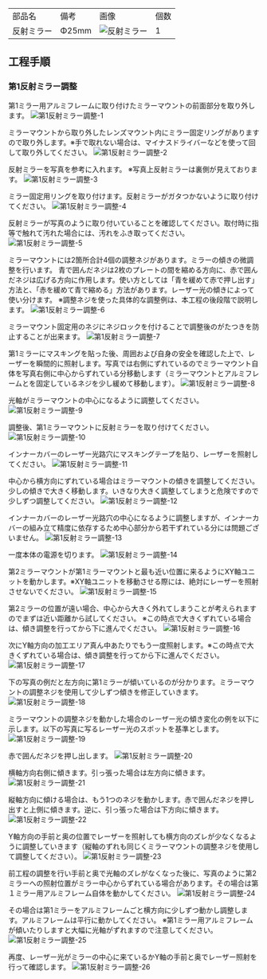 <table class="packing-list">
    <tbody>
        <tr>
            <td>部品名</td>
            <td>備考</td>
            <td class="packing-img">画像</td>
            <td>個数</td>
        </tr>
        <tr>
            <td>反射ミラー</td>
            <td>Φ25mm</td>
            <td><img src="./images/packing/042.jpg" alt="反射ミラー"></td>
            <td>1</td>
        </tr>
    </tbody>
</table>

## 工程手順

### 第1反射ミラー調整
第1ミラー用アルミフレームに取り付けたミラーマウントの前面部分を取り外します。
<img src="./images/28-1/001.jpg" alt="第1反射ミラー調整-1">

ミラーマウントから取り外したレンズマウント内にミラー固定リングがありますので取り外します。※手で取れない場合は、マイナスドライバーなどを使って回して取り外してください。
<img src="./images/28-1/002.jpg" alt="第1反射ミラー調整-2">

反射ミラーを写真を参考に入れます。
※写真上反射ミラーは裏側が見えております。
<img src="./images/28-1/003.jpg" alt="第1反射ミラー調整-3">

ミラー固定用リングを取り付けます。反射ミラーがガタつかないように取り付けてください。
<img src="./images/28-1/004.jpg" alt="第1反射ミラー調整-4">

反射ミラーが写真のように取り付いていることを確認してください。取付時に指等で触れて汚れた場合には、汚れをふき取ってください。
<img src="./images/28-1/005.jpg" alt="第1反射ミラー調整-5">

ミラーマウントには2箇所合計4個の調整ネジがあります。ミラーの傾きの微調整を行います。 青で囲んだネジは2枚のプレートの間を縮める方向に、赤で囲んだネジは広げる方向に作用します。使い方としては「青を緩めて赤で押し出す」方法と、「赤を緩めて青で縮める」方法があります。レーザー光の傾きによって使い分けます。
※調整ネジを使った具体的な調整例は、本工程の後段階で説明します。
<img src="./images/28-1/006.jpg" alt="第1反射ミラー調整-6">

ミラーマウント固定用のネジにネジロックを付けることで調整後のがたつきを防止することが出来ます。
<img src="./images/28-1/007.jpg" alt="第1反射ミラー調整-7">

第1ミラーにマスキングを貼った後、周囲および自身の安全を確認した上で、レーザーを瞬間的に照射します。写真では右側にずれているのでミラーマウント自体を写真右側に中心からずれている分移動します（ミラーマウントとアルミフレームとを固定しているネジを少し緩めて移動します）。
<img src="./images/28-1/008.jpg" alt="第1反射ミラー調整-8">

光軸がミラーマウントの中心になるように調整してください。
<img src="./images/28-1/009.jpg" alt="第1反射ミラー調整-9">

調整後、第1ミラーマウントに反射ミラーを取り付けてください。
<img src="./images/28-1/010.jpg" alt="第1反射ミラー調整-10">

インナーカバーのレーザー光路穴にマスキングテープを貼り、レーザーを照射してください。
<img src="./images/28-1/011.jpg" alt="第1反射ミラー調整-11">

中心から横方向にずれている場合はミラーマウントの傾きを調整してください。少しの傾きで大きく移動します。いきなり大きく調整してしまうと危険ですので少しずつ調整してください。
<img src="./images/28-1/012.jpg" alt="第1反射ミラー調整-12">

インナーカバーのレーザー光路穴の中心になるように調整しますが、インナーカバーの組み立て精度に依存するため中心部分から若干ずれている分には問題ございません。
<img src="./images/28-1/013.jpg" alt="第1反射ミラー調整-13">

一度本体の電源を切ります。
<img src="./images/28-1/014.jpg" alt="第1反射ミラー調整-14">

第2ミラーマウントが第1ミラーマウントと最も近い位置に来るようにXY軸ユニットを動かします。※XY軸ユニットを移動させる際には、絶対にレーザーを照射させないでください。
<img src="./images/28-1/015.jpg" alt="第1反射ミラー調整-15">

第2ミラーの位置が遠い場合、中心から大きく外れてしまうことが考えられますのでまずは近い距離から試してください。
※この時点で大きくずれている場合は、傾き調整を行ってから下に進んでください。
<img src="./images/28-1/016.jpg" alt="第1反射ミラー調整-16">

次にY軸方向の加工エリア真ん中あたりでもう一度照射します。※この時点で大きくずれている場合は、傾き調整を行ってから下に進んでください。
<img src="./images/28-1/017.jpg" alt="第1反射ミラー調整-17">

下の写真の例だと左方向に第1ミラーが傾いているのが分かります。ミラーマウントの調整ネジを使用して少しずつ傾きを修正していきます。
<img src="./images/28-1/018.jpg" alt="第1反射ミラー調整-18">

ミラーマウントの調整ネジを動かした場合のレーザー光の傾き変化の例を以下に示します。以下の写真に写るレーザー光のスポットを基準とします。
<img src="./images/28-1/019.jpg" alt="第1反射ミラー調整-19">

赤で囲んだネジを押し出します。
<img src="./images/28-1/020.jpg" alt="第1反射ミラー調整-20">

横軸方向右側に傾きます。引っ張った場合は左方向に傾きます。
<img src="./images/28-1/021.jpg" alt="第1反射ミラー調整-21">

縦軸方向に傾ける場合は、もう1つのネジを動かします。赤で囲んだネジを押し出すと上側に傾きます。逆に、引っ張った場合は下方向に傾きます。
<img src="./images/28-1/022.jpg" alt="第1反射ミラー調整-22">

Y軸方向の手前と奥の位置でレーザーを照射しても横方向のズレが少なくなるように調整していきます（縦軸のずれも同じくミラーマウントの調整ネジを使用して調整してください）。
<img src="./images/28-1/023.jpg" alt="第1反射ミラー調整-23">

前工程の調整を行い手前と奥で光軸のズレがなくなった後に、写真のように第2ミラーへの照射位置がミラー中心からずれている場合があります。その場合は第１ミラー用アルミフレーム自体を動かしてください。
<img src="./images/28-1/024.jpg" alt="第1反射ミラー調整-24">

その場合は第1ミラーをアルミフレームごと横方向に少しずつ動かし調整します。アルミフレームは平行に動かしてください。
※第1ミラー用アルミフレームが傾いたりしますと大幅に光軸がずれますので注意してください。
<img src="./images/28-1/025.jpg" alt="第1反射ミラー調整-25">

再度、レーザー光がミラーの中心に来ているかY軸の手前と奥でレーザー照射を行って確認します。
<img src="./images/28-1/026.jpg" alt="第1反射ミラー調整-26">
